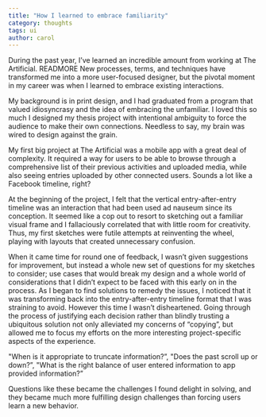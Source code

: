 ```yaml
---
title: "How I learned to embrace familiarity"
category: thoughts
tags: ui
author: carol
---
```


During the past year, I’ve learned an incredible amount from working at The Artificial. READMORE New processes, terms, and techniques have transformed me into a more user-focused designer, but the pivotal moment in my career was when I learned to embrace existing interactions.

My background is in print design, and I had graduated from a program that valued idiosyncrasy and the idea of embracing the unfamiliar. I loved this so much I designed my thesis project with intentional ambiguity to force the audience to make their own connections. Needless to say, my brain was wired to design against the grain.

My first big project at The Artificial was a mobile app with a great deal of complexity. It required a way for users to be able to browse through a comprehensive list of their previous activities and uploaded media, while also seeing entries uploaded by other connected users. Sounds a lot like a Facebook timeline, right?

At the beginning of the project, I felt that the vertical entry-after-entry timeline was an interaction that had been used ad nauseum since its conception. It seemed like a cop out to resort to sketching out a familiar visual frame and I fallaciously correlated that with little room for creativity. Thus, my first sketches were futile attempts at reinventing the wheel, playing with layouts that created unnecessary confusion.

When it came time for round one of feedback, I wasn’t given suggestions for improvement, but instead a whole new set of questions for my sketches to consider; use cases that would break my design and a whole world of considerations that I didn’t expect to be faced with this early on in the process. As I began to find solutions to remedy the issues, I noticed that it was transforming back into the entry-after-entry timeline format that I was straining to avoid. However this time I wasn’t disheartened. Going through the process of justifying each decision rather than blindly trusting a ubiquitous solution not only alleviated my concerns of “copying”, but allowed me to focus my efforts on the more interesting project-specific aspects of the experience.

"When is it appropriate to truncate information?”, "Does the past scroll up or down?”, "What is the right balance of user entered information to app provided information?”

Questions like these became the challenges I found delight in solving, and they became much more fulfilling design challenges than forcing users learn a new behavior.
